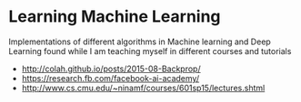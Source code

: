 # Learning Machine Learning
Implementations of different algorithms in Machine learning and Deep Learning found while I am teaching myself in different courses and tutorials
* http://colah.github.io/posts/2015-08-Backprop/
* https://research.fb.com/facebook-ai-academy/ 
* http://www.cs.cmu.edu/~ninamf/courses/601sp15/lectures.shtml
